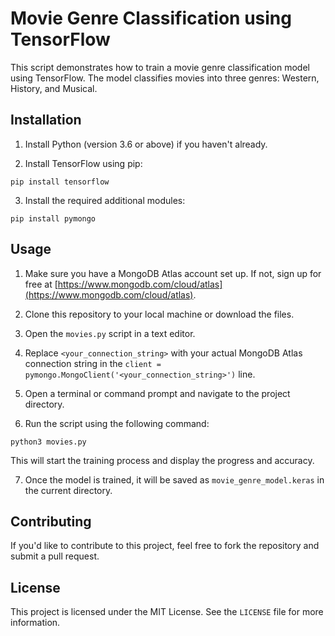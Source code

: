 # Movie Genre Classification using TensorFlow

This script demonstrates how to train a movie genre classification model using TensorFlow. The model classifies movies into three genres: Western, History, and Musical.

## Installation

1. Install Python (version 3.6 or above) if you haven't already.

2. Install TensorFlow using pip:

```
pip install tensorflow
```


3. Install the required additional modules:
```
pip install pymongo
```
## Usage

1. Make sure you have a MongoDB Atlas account set up. If not, sign up for free at [https://www.mongodb.com/cloud/atlas](https://www.mongodb.com/cloud/atlas).

2. Clone this repository to your local machine or download the files.

3. Open the `movies.py` script in a text editor.

4. Replace `<your_connection_string>` with your actual MongoDB Atlas connection string in the `client = pymongo.MongoClient('<your_connection_string>')` line.

5. Open a terminal or command prompt and navigate to the project directory.

6. Run the script using the following command:
```
python3 movies.py
```

This will start the training process and display the progress and accuracy.

7. Once the model is trained, it will be saved as `movie_genre_model.keras` in the current directory.

## Contributing

If you'd like to contribute to this project, feel free to fork the repository and submit a pull request.

## License

This project is licensed under the MIT License. See the `LICENSE` file for more information.
